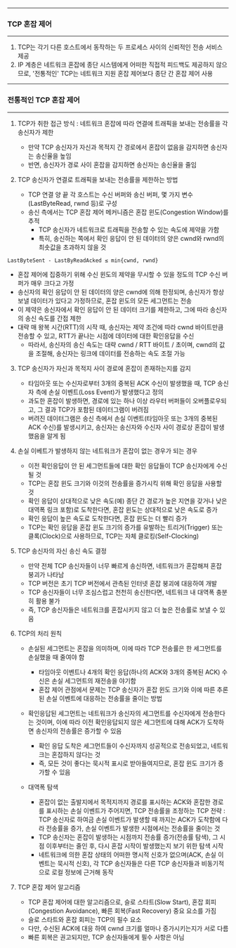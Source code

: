 -----
### TCP 혼잡 제어
-----
1. TCP는 각기 다른 호스트에서 동작하는 두 프로세스 사이의 신뢰적인 전송 서비스 제공
2. IP 계층은 네트워크 혼잡에 종단 시스템에게 어떠한 직접적 피드백도 제공하지 않으므로, '전통적인' TCP는 네트워크 지원 혼잡 제어보다 종단 간 혼잡 제어 사용

-----
### 전통적인 TCP 혼잡 제어
-----
1. TCP가 취한 접근 방식 : 네트워크 혼잡에 따라 연결에 트래픽을 보내는 전송률을 각 송신자가 제한
   - 만약 TCP 송신자가 자신과 목적지 간 경로에서 혼잡이 없음을 감지하면 송신자는 송신율을 높임
   - 반면, 송신자가 경로 사이 혼잡을 감지하면 송신자는 송신율을 줄임

2. TCP 송신자가 연결로 트래픽을 보내는 전송률을 제한하는 방법
   - TCP 연결 양 끝 각 호스트는 수신 버퍼와 송신 버퍼, 몇 가지 변수(LastByteRead, rwnd 등)로 구성
   - 송신 측에서는 TCP 혼잡 제어 메커니즘은 혼잡 윈도(Congestion Window)를 추적
     + TCP 송신자가 네트워크로 트래픽을 전송할 수 있는 속도에 제약을 가함
     + 특히, 송신하는 쪽에서 확인 응답이 안 된 데이터의 양은 cwnd와 rwnd의 최솟값을 초과하지 않을 것
```
LastByteSent - LastByReadAcked ≤ min{cwnd, rwnd}
```

  - 혼잡 제어에 집중하기 위해 수신 윈도의 제약을 무시할 수 있을 정도의 TCP 수신 버퍼가 매우 크다고 가정
  - 송신자의 확인 응답이 안 된 데이터의 양은 cwnd에 의해 한정되며, 송신자가 항상 보낼 데이터가 있다고 가정하므로, 혼잡 윈도의 모든 세그먼트는 전송
  - 이 제약은 송신자에서 확인 응답이 안 된 데이터 크기를 제한하고, 그에 따라 송신자의 송신 속도를 간접 제한
  - 대략 매 왕복 시간(RTT)의 시작 때, 송신자는 제약 조건에 따라 cwnd 바이트만큼 전송할 수 있고, RTT가 끝나는 시점에 데이터에 대한 확인응답을 수신
    + 따라서, 송신자의 송신 속도는 대략 cwnd / RTT 바이트 / 초이며, cwnd의 값을 조절해, 송신자는 링크에 데이터를 전송하는 속도 조절 가능

3. TCP 송신자가 자신과 목적지 사이 경로에 혼잡이 존재하는지를 감지
   - 타임아웃 또는 수신자로부터 3개의 중복된 ACK 수신이 발생했을 때, TCP 송신자 측에 손실 이벤트(Loss Event)가 발생했다고 정의
   - 과도한 혼잡이 발생하면, 경로에 있는 하나 이상 라우터 버퍼들이 오버플로우되고, 그 결과 TCP가 포함된 데이터그램이 버려짐
   - 버려진 데이터그램은 송신 측에서 손실 이벤트(타임아웃 또는 3개의 중복된 ACK 수신)를 발생시키고, 송신자는 송신자와 수신자 사이 경로상 혼잡이 발생했음을 알게 됨

4. 손실 이베트가 발생하지 않는 네트워크가 혼잡이 없는 경우가 되는 경우
   - 이전 확인응답이 안 된 세그먼트들에 대한 확인 응답들이 TCP 송신자에게 수신될 것
   - TCP는 혼잡 윈도 크기와 이것의 전송률을 증가시킥 위해 확인 응답을 사용할 것
   - 확인 응답이 상대적으로 낮은 속도(예) 종단 간 경로가 높은 지연을 갖거나 낮은 대역폭 링크 포함)로 도착한다면, 혼잡 윈도는 상대적으로 낮은 속도로 증가
   - 확인 응답이 높은 속도로 도착한다면, 혼잡 윈도는 더 빨리 증가
   - TCP는 확인 응답을 혼잡 윈도 크기의 증가를 유발하는 트리거(Trigger) 또는 클록(Clock)으로 사용하므로, TCP는 자체 클로킹(Self-Clocking)

5. TCP 송신자의 자신 송신 속도 결정
   - 만약 전체 TCP 송신자들이 너무 빠르게 송신하면, 네트워크가 혼잡해져 혼잡 붕괴가 나타남
   - TCP 버전은 초기 TCP 버전에서 관측된 인터넷 혼잡 붕괴에 대응하여 개발
   - TCP 송신자들이 너무 조심스럽고 천천히 송신한다면, 네트워크 내 대역폭 충분히 활용 불가
   - 즉, TCP 송신자들은 네트워크를 혼잡시키지 않고 더 높은 전송률로 보낼 수 있음

6. TCP의 처리 원칙
   - 손실된 세그먼트는 혼잡을 의미하며, 이에 따라 TCP 전송률은 한 세그먼트를 손실했을 때 줄여야 함
     + 타임아웃 이벤트나 4개의 확인 응답(하나의 ACK와 3개의 중복된 ACK) 수신은 손실 세그먼트의 재전송을 야기함
     + 혼잡 제어 관점에서 문제는 TCP 송신자가 혼잡 윈도 크기와 이에 따른 추론된 손실 이벤트에 대응하는 전송률을 줄이는 방법

   - 확인응답된 세그먼트는 네트워크가 송신자의 세그먼트를 수신자에게 전송한다는 것이며, 이에 따라 이전 확인응답되지 않은 세그먼트에 대해 ACK가 도착하면 송신자의 전송률은 증가할 수 있음
     + 확인 응답 도착은 세그먼트들이 수신자까지 성공적으로 전송되었고, 네트워크는 혼잡하지 않다는 것
     + 즉, 모든 것이 좋다는 묵시적 표시로 받아들여지므로, 혼잡 윈도 크기가 증가할 수 있음

   - 대역폭 탐색
     + 혼잡이 없는 출발지에서 목적지까지 경로를 표시하는 ACK와 혼잡한 경로를 표시하는 손실 이벤트가 주어지면, TCP 전송률을 조정하는 TCP 전략 : TCP 송신자로 하여금 손실 이벤트가 발생할 때 까지는 ACK가 도착함에 다라 전송률을 증가, 손실 이벤트가 발생한 시점에서는 전송률을 줄이는 것
     + TCP 송신자는 혼잡이 발생하는 시점까지 전송률 증가(전송률 탐색), 그 시점 이후부터는 줄인 후, 다시 혼잡 시작이 발생했는지 보기 위한 탐색 시작
     + 네트워크에 의한 혼잡 상태의 어떠한 명시적 신호가 없으며(ACK, 손실 이벤트는 묵시적 신호), 각 TCP 송신자들은 다른 TCP 송신자들과 비동기적으로 로컬 정보에 근거해 동작

7. TCP 혼잡 제어 알고리즘
   - TCP 혼잡 제어에 대한 알고리즘으로, 슬로 스타트(Slow Start), 혼잡 회피(Congestion Avoidance), 빠른 회복(Fast Recovery) 중요 요소를 가짐
   - 슬로 스타트와 혼잡 회피는 TCP의 필수 요소
   - 다만, 수신된 ACK에 대응 하여 cwnd 크기를 얼마나 증가시키는지가 서로 다름
   - 빠른 회복은 권고되지만, TCP 송신자들에게 필수 사항은 아님
